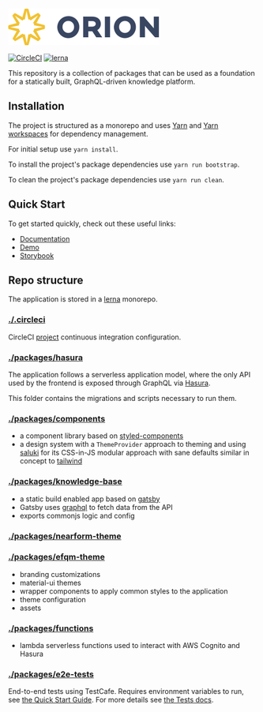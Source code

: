 [![Logo][logo-img]][docs]

[![CircleCI](https://circleci.com/gh/nearform/orion.svg?style=svg&circle-token=0ce58bd80ab2db1fd16b1eca28dba58c62588a74)](https://circleci.com/gh/nearform/orion)
[![lerna](https://img.shields.io/badge/maintained%20with-lerna-cc00ff.svg)](https://lernajs.io/)

This repository is a collection of packages that can be used as a foundation for a statically built, GraphQL-driven knowledge platform.

## Installation

The project is structured as a monorepo and uses [Yarn](https://yarnpkg.com/lang/en/) and [Yarn workspaces](https://yarnpkg.com/en/docs/workspaces) for dependency management.

For initial setup use `yarn install`.

To install the project's package dependencies use `yarn run bootstrap`.

To clean the project's package dependencies use `yarn run clean`.

## Quick Start

To get started quickly, check out these useful links:

- [Documentation][docs]
- [Demo](https://orion.nearform.com)
- [Storybook](https://orion-storybook.nearform.com)

## Repo structure

The application is stored in a [lerna](https://github.com/lerna/lerna) monorepo.

### [./.circleci](./.circleci)

CircleCI [project](https://circleci.com/gh/nearform/orion) continuous integration configuration.

### [./packages/hasura](./packages/hasura)

The application follows a serverless application model, where the only API used by the frontend is exposed through GraphQL via [Hasura](https://hasura.io).

This folder contains the migrations and scripts necessary to run them.

### [./packages/components](./packages/components)

- a component library based on [styled-components](https://www.styled-components.com/)
- a design system with a `ThemeProvider` approach to theming and using
  [saluki](https://github.com/nearform/saluki) for its CSS-in-JS modular
  approach with sane defaults similar in concept to [tailwind](https://tailwindcss.com/docs/what-is-tailwind/)

### [./packages/knowledge-base](./packages/knowledge-base)

- a static build enabled app based on [gatsby](https://www.gatsbyjs.org)
- Gatsby uses [graphql](https://graphql.org/) to fetch data from the API
- exports commonjs logic and config

### [./packages/nearform-theme](./packages/nearform-theme)

### [./packages/efqm-theme](./packages/efqm-theme)

- branding customizations
- material-ui themes
- wrapper components to apply common styles to the application
- theme configuration
- assets

### [./packages/functions](./packages/functions)

- lambda serverless functions used to interact with AWS Cognito and Hasura

### [./packages/e2e-tests](./packages/e2e-tests)

End-to-end tests using TestCafe. Requires environment variables to run, see
[the Quick Start Guide](/docs/quick-start#2-configure). For more details see [the Tests docs](/docs/tests#end-to-end-tests).

[logo-img]: docs/images/Accel_Logo_Orion.svg
[docs]: https://nf-orion.netlify.com/#/
